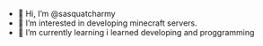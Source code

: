 - 👋 Hi, I’m @sasquatcharmy
- 👀 I’m interested in developing minecraft servers.
- 🌱 I’m currently learning i learned developing and proggramming

<!---
sasquatcharmy/sasquatcharmy is a ✨ special ✨ repository because its `README.md` (this file) appears on your GitHub profile.
You can click the Preview link to take a look at your changes.
--->

